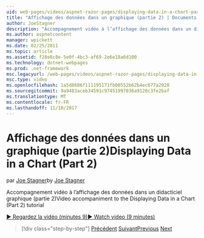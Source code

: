 ```yaml
---
uid: web-pages/videos/aspnet-razor-pages/displaying-data-in-a-chart-part-2
title: "Affichage des données dans un graphique (partie 2) | Documents Microsoft"
author: JoeStagner
description: "Accompagnement vidéo à l’affichage des données dans un didacticiel graphique (partie 2)"
ms.author: aspnetcontent
manager: wpickett
ms.date: 02/25/2011
ms.topic: article
ms.assetid: f28e8c8e-5e0f-4bc3-af69-2e6e18a6d100
ms.technology: dotnet-webpages
ms.prod: .net-framework
msc.legacyurl: /web-pages/videos/aspnet-razor-pages/displaying-data-in-a-chart-part-2
msc.type: video
ms.openlocfilehash: 1a5d8686f111195171fb00552b62b4ec677a2928
ms.sourcegitcommit: 9a9483aceb34591c97451997036a9120c3fe2baf
ms.translationtype: MT
ms.contentlocale: fr-FR
ms.lasthandoff: 11/10/2017
---
```

<a name="displaying-data-in-a-chart-part-2"></a><span data-ttu-id="97465-103">Affichage des données dans un graphique (partie 2)</span><span class="sxs-lookup"><span data-stu-id="97465-103">Displaying Data in a Chart (Part 2)</span></span>
====================
<span data-ttu-id="97465-104">par [Joe Stagner](https://github.com/JoeStagner)</span><span class="sxs-lookup"><span data-stu-id="97465-104">by [Joe Stagner](https://github.com/JoeStagner)</span></span>

<span data-ttu-id="97465-105">Accompagnement vidéo à l’affichage des données dans un didacticiel graphique (partie 2)</span><span class="sxs-lookup"><span data-stu-id="97465-105">Video accompaniment to the Displaying Data in a Chart (Part 2) tutorial</span></span>

[<span data-ttu-id="97465-106">&#9654; Regardez la vidéo (minutes 9)</span><span class="sxs-lookup"><span data-stu-id="97465-106">&#9654; Watch video (9 minutes)</span></span>](https://channel9.msdn.com/Blogs/ASP-NET-Site-Videos/displaying-data-in-a-chart-part-2)

>[!div class="step-by-step"]
<span data-ttu-id="97465-107">[Précédent](displaying-data-in-a-chart-part-1.md)
[Suivant](working-with-files.md)</span><span class="sxs-lookup"><span data-stu-id="97465-107">[Previous](displaying-data-in-a-chart-part-1.md)
[Next](working-with-files.md)</span></span>
